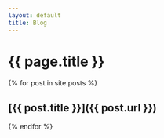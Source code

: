 ```yaml
---
layout: default
title: Blog
---
```


# {{ page.title }}

{% for post in site.posts %}
## [{{ post.title }}]({{ post.url }})
{% endfor %}
